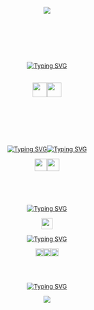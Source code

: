 
<p align="center"><a href="https://img.mipon.org/wp-content/uploads/2019/07/20095759/tenki-no-ko_pilgrimage-819x1024.jpg" target="_blank" rel="noopener noreferrer"><img src="lightedit1080.gif" /></a>
</p>
<p><br><br><br><br><br></p>

<p align="center">
<a href="https://git.io/typing-svg"><img src="https://readme-typing-svg.demolab.com?font=Outfit&weight=690&size=32&letterSpacing=-1.2px&duration=1000&pause=1500&color=43413F&background=F8F8F5F0&center=true&vCenter=true&repeat=false&width=165&height=34&lines=AVAILABLE" alt="Typing SVG" /></a>
<br><br></p>
<p align="center"><img src="https://ziadoua.github.io/m3-Markdown-Badges/badges/Python/python1.svg"height=34><img src="https://ziadoua.github.io/m3-Markdown-Badges/badges/MySQL/mysql1.svg"height=34></p>
<p><br><br><br><br><br></p>

<p align="center">
   <a href="https://git.io/typing-svg"><img src="https://readme-typing-svg.demolab.com?font=Outfit&weight=550&size=20&letterSpacing=0px&duration=1&pause=1&color=F8F8F5&background=43413FF0&center=true&vCenter=true&repeat=False&width=76&height=23&lines=Prepare" alt="Typing SVG" /><a href="https://git.io/typing-svg"><img src="https://readme-typing-svg.demolab.com?font=Outfit&weight=550&size=20&letterSpacing=0px&duration=1000&pause=600&color=F8F8F5&background=43413FF0&center=true&vCenter=true&repeat=True&width=15&height=23&lines=_ " alt="Typing SVG" /></a>
</p>
<p align="center"><img src="https://ziadoua.github.io/m3-Markdown-Badges/badges/C++/c++1.svg" height=29><img src="https://ziadoua.github.io/m3-Markdown-Badges/badges/Django/django1.svg" height=29></p>
<p><br><br><br></p>

<p align="center">
   <a href="https://git.io/typing-svg"><img src="https://readme-typing-svg.demolab.com?font=Outfit&weight=700&size=13&letterSpacing=0px&duration=01&pause=1&color=43413F&background=F8F8F5F0&center=true&vCenter=true&repeat=false&width=35&height=18&lines=DAW" alt="Typing SVG" /></a>
</p>
<p align="center"><img src="https://ziadoua.github.io/m3-Markdown-Badges/badges/Ableton/ableton1.svg" height=26></p>
<p></p>

<p align="center">
   <a href="https://git.io/typing-svg"><img src="https://readme-typing-svg.demolab.com?font=Outfit&weight=700&size=13&letterSpacing=0px&duration=01&pause=1&color=43413F&background=F8F8F5F0&center=true&vCenter=true&repeat=false&width=40&height=18&lines=Media" alt="Typing SVG" /></a>
</p>
<p align="center"><img src="https://ziadoua.github.io/m3-Markdown-Badges/badges/Blender/blender3.svg" height=18><img src="https://ziadoua.github.io/m3-Markdown-Badges/badges/Photoshop/photoshop1.svg" height=18><img src="https://ziadoua.github.io/m3-Markdown-Badges/badges/DaVinciResolve/davinciresolve1.svg" height=18></p>
<p><br><br></p>

<p align="center">
   <a href="https://git.io/typing-svg"><img src="https://readme-typing-svg.demolab.com?font=Josefin+Sans&weight=350&size=18&letterSpacing=0px&duration=1000&pause=600&color=F8F8F5&background=F8F8F5F0&center=true&vCenter=true&width=30&height=30&repeat=false&lines=%E2%99%9F%EF%B8%8F" alt="Typing SVG" /></a>
</p>
<p align="center"><img src="https://ziadoua.github.io/m3-Markdown-Badges/badges/ChessDOTcom/chessdotcom1.svg"></p>
<p><br><br><br></p>


